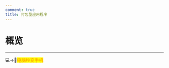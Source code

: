 ```yaml
---
comment: true
title: 打包型应用程序
---
```

# 概览
---
<NCard title="雷电模拟器 ⚡" link="/resources/application/pack/ldmnq.html">
  💻→📱<mark><span style="color: darkorange;">电脑秒变手机</span></mark>
</NCard>